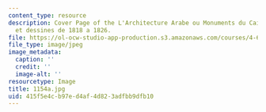 ```yaml
---
content_type: resource
description: Cover Page of the L'Architecture Arabe ou Monuments du Caire mesures
  et dessines de 1818 a 1826.
file: https://ol-ocw-studio-app-production.s3.amazonaws.com/courses/4-615-the-architecture-of-cairo-spring-2002/415f5e4cb97ed4af4d823adfbb9dfb10_1154a.jpg
file_type: image/jpeg
image_metadata:
  caption: ''
  credit: ''
  image-alt: ''
resourcetype: Image
title: 1154a.jpg
uid: 415f5e4c-b97e-d4af-4d82-3adfbb9dfb10
---
```

